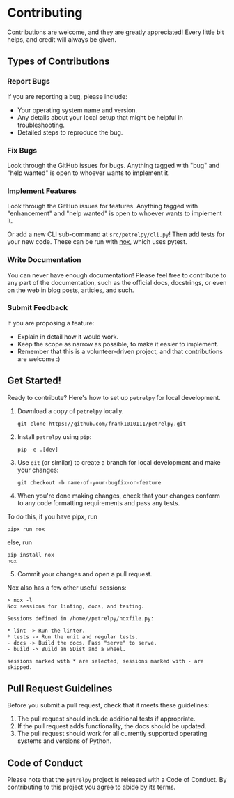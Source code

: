 # Contributing

Contributions are welcome, and they are greatly appreciated! Every little bit
helps, and credit will always be given.

## Types of Contributions

### Report Bugs

If you are reporting a bug, please include:

- Your operating system name and version.
- Any details about your local setup that might be helpful in troubleshooting.
- Detailed steps to reproduce the bug.

### Fix Bugs

Look through the GitHub issues for bugs. Anything tagged with "bug" and "help
wanted" is open to whoever wants to implement it.

### Implement Features

Look through the GitHub issues for features. Anything tagged with "enhancement"
and "help wanted" is open to whoever wants to implement it.

Or add a new CLI sub-command at `src/petrelpy/cli.py`! Then add tests for your
new code. These can be run with [nox](https://nox.thea.codes/en/stable/), which
uses pytest.

### Write Documentation

You can never have enough documentation! Please feel free to contribute to any
part of the documentation, such as the official docs, docstrings, or even on the
web in blog posts, articles, and such.

### Submit Feedback

If you are proposing a feature:

- Explain in detail how it would work.
- Keep the scope as narrow as possible, to make it easier to implement.
- Remember that this is a volunteer-driven project, and that contributions are
  welcome :)

## Get Started!

Ready to contribute? Here's how to set up `petrelpy` for local development.

1. Download a copy of `petrelpy` locally.

   ```console
   git clone https://github.com/frank1010111/petrelpy.git
   ```

2. Install `petrelpy` using `pip`:

   ```console
   pip -e .[dev]
   ```

3. Use `git` (or similar) to create a branch for local development and make your
   changes:

   ```console
   git checkout -b name-of-your-bugfix-or-feature
   ```

4. When you're done making changes, check that your changes conform to any code
   formatting requirements and pass any tests.

To do this, if you have pipx, run

```console
pipx run nox
```

else, run

```console
pip install nox
nox
```

5. Commit your changes and open a pull request.

Nox also has a few other useful sessions:

```
⚡ nox -l
Nox sessions for linting, docs, and testing.

Sessions defined in /home//petrelpy/noxfile.py:

* lint -> Run the linter.
* tests -> Run the unit and regular tests.
- docs -> Build the docs. Pass "serve" to serve.
- build -> Build an SDist and a wheel.

sessions marked with * are selected, sessions marked with - are skipped.
```

## Pull Request Guidelines

Before you submit a pull request, check that it meets these guidelines:

1. The pull request should include additional tests if appropriate.
2. If the pull request adds functionality, the docs should be updated.
3. The pull request should work for all currently supported operating systems
   and versions of Python.

## Code of Conduct

Please note that the `petrelpy` project is released with a Code of Conduct. By
contributing to this project you agree to abide by its terms.
